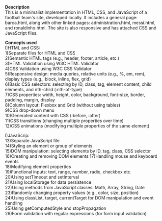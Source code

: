 **Description**  
This is a minimalist implementation in HTML, CSS, and JavaScript of a football team's site, developed locally.
It includes a general page: barca.html, along with other linked pages: administration.html, messi.html, and ronaldinho.html.
The site is also responsive and has attached CSS and JavaScript files.    


**Concepts used**   
I)HTML and CSS:     
1)Separate files for HTML and CSS  
2)Semantic HTML tags (e.g., header, footer, article, etc.)  
3)HTML Validation using W3C HTML Validator  
4)CSS Validation using W3C CSS Validator  
5)Responsive design: media queries, relative units (e.g., %, em, rem), display types (e.g., block, inline, flex, grid)  
6)Basic CSS selectors: selecting by ID, class, tag, element content, child elements, and nth-child (:nth-of-type)  
7)CSS properties: width, height, color, background, font-size, border, padding, margin, display   
8)Column layout: Flexbox and Grid (without using tables)   
9)CSS drop-down menu   
10)Generated content with CSS (:before, :after)   
11)CSS transitions (changing multiple properties over time)  
12)CSS animations (modifying multiple properties of the same element)      

I)JavaScrip:    
13)Separate JavaScript file  
14)Styling an element or group of elements    
15)DOM manipulation: selecting elements by ID, tag, class, CSS selector   
16)Creating and removing DOM elements
17)Handling mouse and keyboard events   
18)Modifying element properties   
19)Functional inputs: text, range, number, radio, checkbox etc.    
20)Using setTimeout and setInterval  
21)Using localStorage for data persistence  
22)Using methods from JavaScript classes: Math, Array, String, Date   
23)Randomly changing property values (e.g., color, size, position)  
24)Using classList, target, currentTarget for DOM manipulation and event handling   
25)Using getComputedStyle and stopPropagation   
26)Form validation with regular expressions (for form input validation)   



